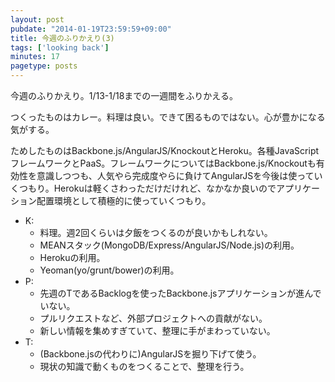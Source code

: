 ```yaml
---
layout: post
pubdate: "2014-01-19T23:59:59+09:00"
title: 今週のふりかえり(3)
tags: ['looking back']
minutes: 17
pagetype: posts
---
```

今週のふりかえり。1/13-1/18までの一週間をふりかえる。

つくったものはカレー。料理は良い。できて困るものではない。心が豊かになる気がする。

ためしたものはBackbone.js/AngularJS/KnockoutとHeroku。各種JavaScriptフレームワークとPaaS。フレームワークについてはBackbone.js/Knockoutも有効性を意識しつつも、人気やら完成度やらに負けてAngularJSを今後は使っていくつもり。Herokuは軽くさわっただけだけれど、なかなか良いのでアプリケーション配置環境として積極的に使っていくつもり。

- K:
  - 料理。週2回くらいは夕飯をつくるのが良いかもしれない。
  - MEANスタック(MongoDB/Express/AngularJS/Node.js)の利用。
  - Herokuの利用。
  - Yeoman(yo/grunt/bower)の利用。
- P:
  - 先週のTであるBacklogを使ったBackbone.jsアプリケーションが進んでいない。
  - プルリクエストなど、外部プロジェクトへの貢献がない。
  - 新しい情報を集めすぎていて、整理に手がまわっていない。
- T:
  - (Backbone.jsの代わりに)AngularJSを掘り下げて使う。
  - 現状の知識で動くものをつくることで、整理を行う。

